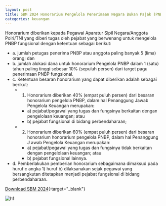 ```yaml
---
layout: post
title: SBM 2024 Honorarium Pengelola Penerimaan Negara Bukan Pajak (PNBP)
categories: keuangan
---
```


Honorarium diberikan kepada Pegawai Aparatur Sipil Negara/Anggota Polri/TNI yang diberi tugas oleh pejabat yang berwenang untuk mengelola PNBP fungsional dengan ketentuan sebagai berikut:
- a. jumlah petugas penerima PNBP atau anggota paling banyak 5 (lima) orang; dan
- b. jumlah alokasi dana untuk honorarium Pengelola PNBP dalam 1 (satu) tahun paling tinggi sebesar 10% (sepuluh persen) dari target pagu penerimaan PNBP fungsional.
- c. Ketentuan besaran honorarium yang dapat diberikan adalah sebagai berikut:
   - 1) Honorarium diberikan 40% (empat puluh persen) dari besaran honorarium pengelola PNBP, dalam hal Penanggung Jawab Pengelola Keuangan merupakan:
      - a) pejabat/pegawai yang tugas dan fungsinya berkaitan dengan pengelolaan keuangan; atau
      - b) pejabat fungsional di bidang perbendaharaan;
   - 2) Honorarium diberikan 60% (empat puluh persen) dari besaran honorarium honorarium pengelola PNBP, dalam hal Penanggung J awab Pengelola Keuangan merupakan:
      - a) pejabat/pegawai yang tugas dan fungsinya tidak berkaitan dengan pengelolaan keuangan; atau
      - b) pejabat fungsional lainnya.
- d. Pemberlakukan pemberian honorarium sebagaimana dimaksud pada huruf c angka 1) huruf b) dilaksanakan sejak pegawai yang bersangkutan ditetapkan menjadi pejabat fungsional di bidang perbendaharaan.

[Download SBM 2024](https://jdih.kemenkeu.go.id/download/8be2507a-7c39-480f-b271-88e74e59e272/2023pmkeuangan049.pdf){:target="_blank"}

![h1](https://blogger.googleusercontent.com/img/b/R29vZ2xl/AVvXsEjSFG_ToZZx3HomajnDbi2HiOOwJYu9iLizuP7e5XzC8nLKvBaQ0m8PUFxEEMs5uRZa5YgeTaYy4vNl7YP9toYWal9OFgixgZS_vCXXEEon1yE4qWtImM_BSjwfrsYtmyd5HRsF7MfSIRj7AapFT1DPEgeCnO8Ow1Y1bFUJKb8qkUkcOw/s1600/sbm_2024_1_Page_04.jpg)

